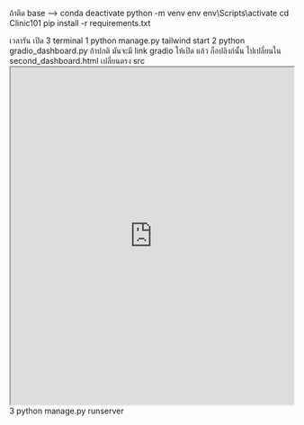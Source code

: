 ถ้าติด base  -->  conda deactivate
python -m venv env
env\Scripts\activate
cd Clinic101
pip install -r requirements.txt 


เวลารัน เปิด 3  terminal
1   python manage.py tailwind start 
2   python gradio_dashboard.py ถ้าปกติ มันจะมี link gradio ให้เปิด แล้ว ก็อปลิงก์นั้น ไปเปลี่ยนใน second_dashboard.html   เปลี่ยนตรง src <iframe src="http://127.0.0.1:7860" width="100%" height="600px"></iframe>
3   python manage.py runserver
